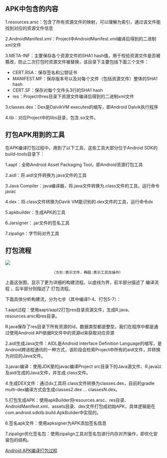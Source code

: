 ## APK中包含的内容

1.resources.arsc：包含了所有资源文件的映射，可以理解为索引，通过该文件能找到对应的资源文件信息

2.AndroidManifest.xml：Project中AndroidManifest.xml编译后得到的二进制xml文件

3.META-INF：主要保存各个资源文件的SHA1 hash值，用于校验资源文件是否被篡改，防止二次打包时资源文件被替换，该目录下主要包括下面三个文件：

  - CERT.RSA：保存签名和公钥证书
  - MANIFEST.MF：保存版本号以及对每个文件（包括资源文件）整体的SHA1 hash
  - CERT.SF：保存对每个文件头3行的SHA1 hash
  - res：Project中res目录下资源文件编译后得到的二进制xml文件

3.classes.dex：Dex是DalvikVM executes的缩写，即Android Dalvik执行程序

4.lib：对应Project中的libs目录，包含.so文件。

## 打包APK用到的工具

在APK编译打包过程中，用到了以下工具，这些工具大部分位于Android SDK的build-tools目录下：

1.aapt：全称Android Asset Packaging Tool，即Android资源打包工具

2.aidl：将.aidl文件转换为.java文件的工具

3.Java Compiler：java编译器，将.java文件转换为.class文件的工具，运行命令javac

4.dex：将.class文件转换为Davik VM能识别的.dex文件的工具，运行命令dx

5.apkbuilder：生成APK的工具

6.Jarsigner：.jar文件的签名工具

7.zipalign：字节码对齐工具


## 打包流程

![](https://p3-juejin.byteimg.com/tos-cn-i-k3u1fbpfcp/ae7b715dd08f40078903f56eeabd5a54~tplv-k3u1fbpfcp-watermark.webp)

                         （方形:表示文件，椭圆:表示工具及操作）

上面这张图，显示了更为详细的构建流程。以虚线为界，前半部分描述了 编译流程 ，后半部分则描述了 打包流程。

下面具体分析构建流，分为七步（其中编译1-4、打包5-7）：

1.aapt过程：使用aapt/aapt2打包res目录资源文件，生成R.java、resources.arsc和res目录。

R.java保存了res目录下所有资源的id，数据类型都是整型，我们在程序中都是通过使用Android API依据R文件中的资源id来获取对应资源

2.aidl生成Java文件：AIDL是Android Interface Definition Language的缩写，是Android跨进程通讯的一种方式，该阶段会检索Project中所有的aidl文件，并转换为对应的Java文件。

3.javac编译：使用JDK里的javac编译Project src目录下的Java源文件、R.java以及aidl生成的Java文件，并生成.class文件。

4.生成DEX文件：通过dx工具将.class文件转换为classes.dex，目前的gradle multi-dex编译方式会生成classes2.dex ... classesN.dex。

5.打包生成APK：使用apkBuilder将resources.arsc、res目录、AndroidManifest.xml、assets目录、dex文件打包成初始APK，具体逻辑是在com.android.sdklib.build.ApkBuilder中实现的。

6.签名apk文件：使用apksigner为APK添加签名信息

7.zipalign优化签名包：使用zipalign工具对签名包进行内存对齐操作，即优化安装包的结构。


[Android APK编译打包过程](https://www.jianshu.com/p/a71bd35d6dd9)





